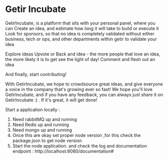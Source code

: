# Getir Incubate
GetirIncubate, is a platform that sits with your personal panel, where you can
Create an idea, and estimate how long it will take to build or execute it
Look for sponsors, so that no idea is completely validated without either business, tech or ops, and other departments within getir to validate your idea

Explore ideas
Upvote or Back and idea - the more people that love an idea, the more likely it is to get see the light of day!
Comment and flesh out an idea

And finally, start contributing!

With GetirIncubate, we hope to crowdsource great ideas, and give everyone a voice in the company that's growing ever so fast!
We hope you'll love GetirIncubate, and if you have any feedback, you can always just share it on GetirIncubate :) . If it's great, it will get done!

Start a application locally :
1. Need rabbitMQ  up and running
2. Need Redis  up and running
3. Need mongo  up and running
4. Once this are okay set proper node version ,for this check the package.json to get node version
5. Start the node application. and check the log and documentation endpoint : http://localhost:8080/documentation#
